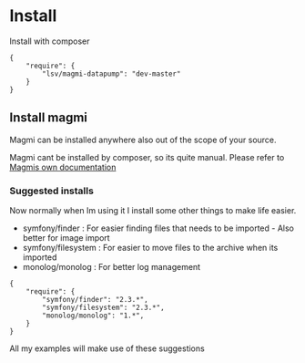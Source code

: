 # Install

Install with composer

````
{
    "require": {
        "lsv/magmi-datapump": "dev-master"
    }
}
````

## Install magmi

Magmi can be installed anywhere also out of the scope of your source.

Magmi cant be installed by composer, so its quite manual. Please refer to [Magmis own documentation](http://sourceforge.net/apps/mediawiki/magmi/index.php?title=Main_Page)

### Suggested installs

Now normally when Im using it I install some other things to make life easier.

* symfony/finder : For easier finding files that needs to be imported - Also better for image import
* symfony/filesystem : For easier to move files to the archive when its imported
* monolog/monolog : For better log management

````
{
    "require": {
        "symfony/finder": "2.3.*",
        "symfony/filesystem": "2.3.*",
        "monolog/monolog": "1.*",
    }
}
````

All my examples will make use of these suggestions